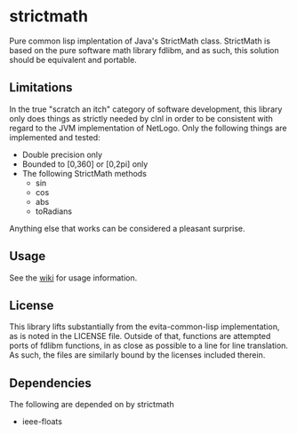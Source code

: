 # strictmath

Pure common lisp implentation of Java's StrictMath class.  StrictMath is based on the pure software math library fdlibm, and as such, this solution should be equivalent and portable.

## Limitations

In the true "scratch an itch" category of software development, this library only does things as strictly needed by clnl in order to be consistent with regard to the JVM implementation of NetLogo.  Only the following things are implemented and tested:

* Double precision only
* Bounded to [0,360] or [0,2pi] only
* The following StrictMath methods
  * sin
  * cos
  * abs
  * toRadians

Anything else that works can be considered a pleasant surprise.

## Usage

See the [wiki](https://github.com/frankduncan/strictmath/wiki) for usage information.

## License

This library lifts substantially from the evita-common-lisp implementation, as is noted in the LICENSE file.  Outside of that, functions are attempted ports of fdlibm functions, in as close as possible to a line for line translation.  As such, the files are similarly bound by the licenses included therein.

## Dependencies

The following are depended on by strictmath

* ieee-floats

